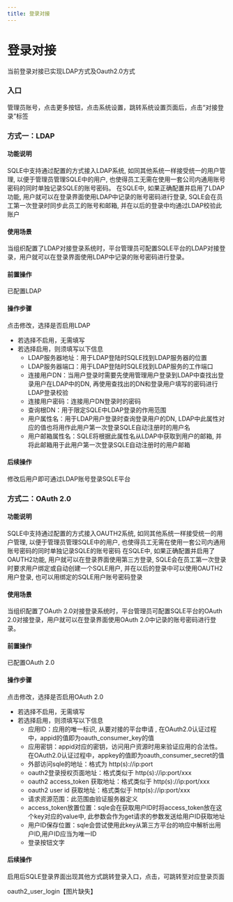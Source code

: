 ```yaml
---
title: 登录对接
---
```

# 登录对接
当前登录对接已实现LDAP方式及Oauth2.0方式
### 入口
管理员账号，点击更多按钮，点击系统设置，跳转系统设置页面后，点击“对接登录”标签

### 方式一：LDAP
#### 功能说明
SQLE中支持通过配置的方式接入LDAP系统, 如同其他系统一样接受统一的用户管理, 以便于管理员管理SQLE中的用户, 也使得员工无需在使用一套公司内通用账号密码的同时单独记录SQLE的账号密码。
在SQLE中, 如果正确配置并启用了LDAP功能, 用户就可以在登录界面使用LDAP中记录的账号密码进行登录, SQLE会在员工第一次登录时同步此员工的账号和邮箱, 并在以后的登录中均通过LDAP校验此账户

#### 使用场景
当组织配置了LDAP对接登录系统时，平台管理员可配置SQLE平台的LDAP对接登录，用户就可以在登录界面使用LDAP中记录的账号密码进行登录。

#### 前置操作
已配置LDAP

#### 操作步骤
点击修改，选择是否启用LDAP
* 若选择不启用，无需填写
* 若选择启用，则须填写以下信息
    * LDAP服务器地址：用于LDAP登陆时SQLE找到LDAP服务器的位置
    * LDAP服务器端口：用于LDAP登陆时SQLE找到LDAP服务的工作端口
    * 连接用户DN：当用户登录时需要先使用管理用户登录到LDAP中查找出登录用户在LDAP中的DN, 再使用查找出的DN和登录用户填写的密码进行LDAP登录校验
    * 连接用户密码：连接用户DN登录时的密码
    * 查询根DN：用于限定SQLE中LDAP登录的作用范围
    * 用户属性名：用于LDAP用户登录时查询登录用户的DN, LDAP中此属性对应的值也将用作此用户第一次登录SQLE自动注册时的用户名
    * 用户邮箱属性名：SQLE将根据此属性名从LDAP中获取到用户的邮箱, 并将此邮箱用于此用户第一次登录SQLE自动注册时的用户邮箱

#### 后续操作
修改后用户即可通过LDAP账号登录SQLE平台

### 方式二：OAuth 2.0
#### 功能说明
SQLE中支持通过配置的方式接入OAUTH2系统, 如同其他系统一样接受统一的用户管理, 以便于管理员管理SQLE中的用户, 也使得员工无需在使用一套公司内通用账号密码的同时单独记录SQLE的账号密码
在SQLE中, 如果正确配置并启用了OAUTH2功能, 用户就可以在登录界面使用第三方登录, SQLE会在员工第一次登录时要求用户绑定或自动创建一个SQLE用户, 并在以后的登录中可以使用OAUTH2用户登录, 也可以用绑定的SQLE用户账号密码登录

#### 使用场景
当组织配置了OAuth 2.0对接登录系统时，平台管理员可配置SQLE平台的OAuth 2.0对接登录，用户就可以在登录界面使用OAuth 2.0中记录的账号密码进行登录。

#### 前置操作
已配置OAuth 2.0

#### 操作步骤
点击修改，选择是否启用OAuth 2.0
* 若选择不启用，无需填写
* 若选择启用，则须填写以下信息
    * 应用ID：应用的唯一标识, 从要对接的平台申请 , 在OAuth2.0认证过程中，appid的值即为oauth_consumer_key的值
    * 应用密钥：appid对应的密钥，访问用户资源时用来验证应用的合法性。在OAuth2.0认证过程中，appkey的值即为oauth_consumer_secret的值
    * 外部访问sqle的地址：格式为 http(s)://ip:port
    * oauth2登录授权页面地址：格式类似于 http(s)://ip:port/xxx
    * oauth2 access_token 获取地址：格式类似于 http(s)://ip:port/xxx
    * oauth2 user id 获取地址：格式类似于 http(s)://ip:port/xxx
    * 请求资源范围：此范围由验证服务器定义
    * access_token放置位置：sqle会在获取用户ID时将access_token放在这个key对应的value中, 此参数会作为get请求的参数发送给用户ID获取地址
    * 用户ID保存位置：sqle会尝试使用此key从第三方平台的响应中解析出用户ID,用户ID应当为唯一ID
    * 登录按钮文字

#### 后续操作
启用后SQLE登录界面出现其他方式跳转登录入口，点击，可跳转至对应登录页面

oauth2_user_login【图片缺失】